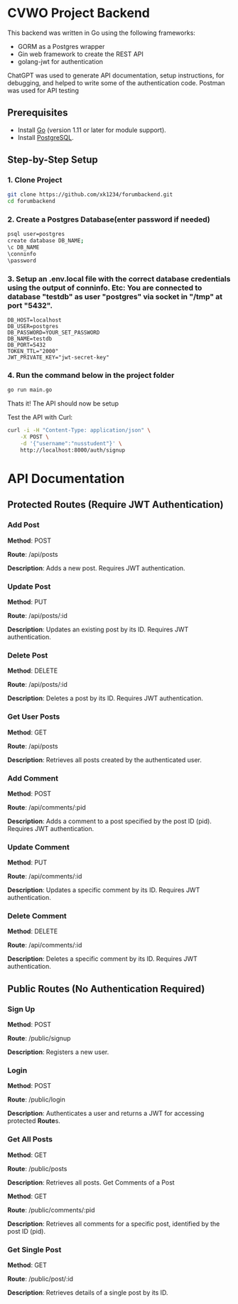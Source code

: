 # CVWO Project Backend

This backend was written in Go using the following frameworks:
- GORM as a Postgres wrapper
- Gin web framework to create the REST API
- golang-jwt for authentication

ChatGPT was used to generate API documentation, setup instructions, for debugging, and helped to write some of the authentication code. Postman was used for API testing

## Prerequisites
- Install [Go](https://golang.org/dl/) (version 1.11 or later for module support).
- Install [PostgreSQL](https://www.postgresql.org/download/).

## Step-by-Step Setup

### 1. Clone Project
```bash
git clone https://github.com/xk1234/forumbackend.git
cd forumbackend
```

### 2. Create a Postgres Database(enter password if needed)
```bash
psql user=postgres
create database DB_NAME;
\c DB_NAME
\conninfo
\password
```

### 3. Setup an .env.local file with the correct database credentials using the output of conninfo. Etc: You are connected to database "testdb" as user "postgres" via socket in "/tmp" at port "5432".
```
DB_HOST=localhost
DB_USER=postgres
DB_PASSWORD=YOUR_SET_PASSWORD
DB_NAME=testdb
DB_PORT=5432
TOKEN_TTL="2000"
JWT_PRIVATE_KEY="jwt-secret-key"
```


### 4. Run the command below in the project folder
```bash
go run main.go
```

Thats it! The API should now be setup

Test the API with Curl:
```bash
curl -i -H "Content-Type: application/json" \
    -X POST \
    -d '{"username":"nusstudent"}' \
    http://localhost:8000/auth/signup
```

# API Documentation

## Protected **Route**s (Require JWT Authentication)
### Add Post

**Method**: POST

**Route**: /api/posts

**Description**: Adds a new post. Requires JWT authentication.
### Update Post

**Method**: PUT

**Route**: /api/posts/:id

**Description**: Updates an existing post by its ID. Requires JWT authentication.
### Delete Post

**Method**: DELETE

**Route**: /api/posts/:id

**Description**: Deletes a post by its ID. Requires JWT authentication.

### Get User Posts

**Method**: GET

**Route**: /api/posts

**Description**: Retrieves all posts created by the authenticated user.

### Add Comment

**Method**: POST

**Route**: /api/comments/:pid

**Description**: Adds a comment to a post specified by the post ID (pid). Requires JWT authentication.

### Update Comment

**Method**: PUT

**Route**: /api/comments/:id

**Description**: Updates a specific comment by its ID. Requires JWT authentication.


### Delete Comment

**Method**: DELETE

**Route**: /api/comments/:id

**Description**: Deletes a specific comment by its ID. Requires JWT authentication.
## Public **Route**s (No Authentication Required)
### Sign Up

**Method**: POST

**Route**: /public/signup

**Description**: Registers a new user.
### Login

**Method**: POST

**Route**: /public/login

**Description**: Authenticates a user and returns a JWT for accessing protected **Route**s.


### Get All Posts

**Method**: GET

**Route**: /public/posts

**Description**: Retrieves all posts.
Get Comments of a Post

**Method**: GET

**Route**: /public/comments/:pid

**Description**: Retrieves all comments for a specific post, identified by the post ID (pid).
### Get Single Post

**Method**: GET

**Route**: /public/post/:id

**Description**: Retrieves details of a single post by its ID.

